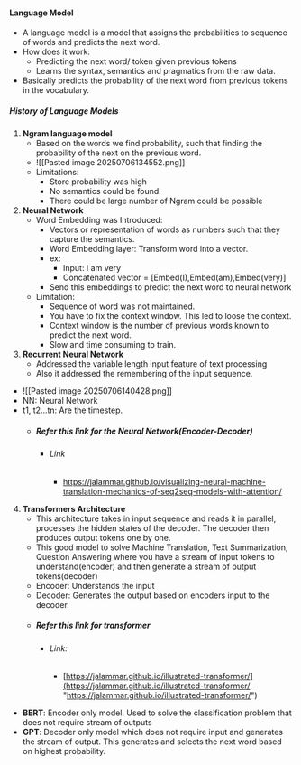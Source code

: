 #### Language Model
- A language model is a model that assigns the probabilities to sequence of words and predicts the next word.
- How does it work:
	- Predicting the next word/ token given previous tokens
	- Learns the syntax, semantics and pragmatics from the raw data.
- Basically predicts the probability of the next word from previous tokens in the vocabulary.

##### History of Language Models
1. **Ngram language model**
	- Based on the words we find probability, such that finding the probability of the next on the previous word.
	- ![[Pasted image 20250706134552.png]]
	- Limitations:
		- Store probability was high
		- No semantics could be found.
		- There could be large number of Ngram could be possible
2. **Neural Network**
	- Word Embedding was Introduced:
		- Vectors or representation of words as numbers such that they capture the semantics.
		- Word Embedding layer: Transform word into a vector.
		- ex: 
			- Input: I am very
			- Concatenated vector = [Embed(I),Embed(am),Embed(very)]
		- Send this embeddings to predict the next word to neural network
	- Limitation:
		- Sequence of word was not maintained.
		- You have to fix the context window. This led to loose the context.
		- Context window is the number of previous words known to predict the next word.
		- Slow and time consuming to train.
3. **Recurrent Neural Network**
	- Addressed the variable length input feature of text processing
	- Also it addressed the remembering of the input sequence.
- ![[Pasted image 20250706140428.png]]
- NN: Neural Network
- t1, t2...tn: Are the timestep.
	- ##### Refer this link for the Neural Network(Encoder-Decoder)
		- ###### Link
			- https://jalammar.github.io/visualizing-neural-machine-translation-mechanics-of-seq2seq-models-with-attention/
4. **Transformers Architecture**
	- This architecture takes in input sequence and reads it in parallel, processes the hidden states of the decoder. The decoder then produces output tokens one by one.
	- This good model to solve Machine Translation, Text Summarization, Question Answering where you have a stream of input tokens to understand(encoder) and then generate a stream of output tokens(decoder)
	- Encoder: Understands the input
	- Decoder: Generates the output based on encoders input to the decoder.
	- ##### Refer this link for transformer
		- ###### Link:
			- [https://jalammar.github.io/illustrated-transformer/](https://jalammar.github.io/illustrated-transformer/ "https://jalammar.github.io/illustrated-transformer/")

- **BERT**: Encoder only model. Used to solve the classification problem that does not require stream of outputs
- **GPT**: Decoder only model which does not require input and generates the stream of output. This generates and selects the next word based on highest probability.